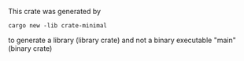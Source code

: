 This crate was generated by 

`cargo new -lib crate-minimal`

to generate a library (library crate) and not a binary executable "main" (binary crate)

